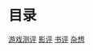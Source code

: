# 目录
[游戏测评](https://guanbinwu.github.io/personal/gameblog.html) 
[影评](https://guanbinwu.github.io/personal/movieblog.html) 
[书评](https://guanbinwu.github.io/personal/readblog.html) 
[杂想](https://guanbinwu.github.io/personal/mind.html) 
